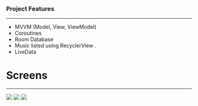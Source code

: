 ### Project Features

------------


- MVVM (Model, View, ViewModel)
- Coroutines
- Room Database
-  Music listed using RecyclerView .
- LiveData

# Screens

------------

![](https://github.com/Sephry/MusicList-MVVM/blob/master/screenshots/Music%20Screen.png?raw=true)
![](https://github.com/Sephry/MusicList-MVVM/blob/master/screenshots/singer%20List.png?raw=true)
![](https://github.com/Sephry/MusicList-MVVM/blob/master/screenshots/settingsscreenpng.png?raw=true)


